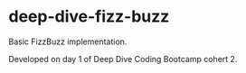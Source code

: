 # deep-dive-fizz-buzz

Basic FizzBuzz implementation.

Developed on day 1 of Deep Dive Coding Bootcamp cohert 2.
